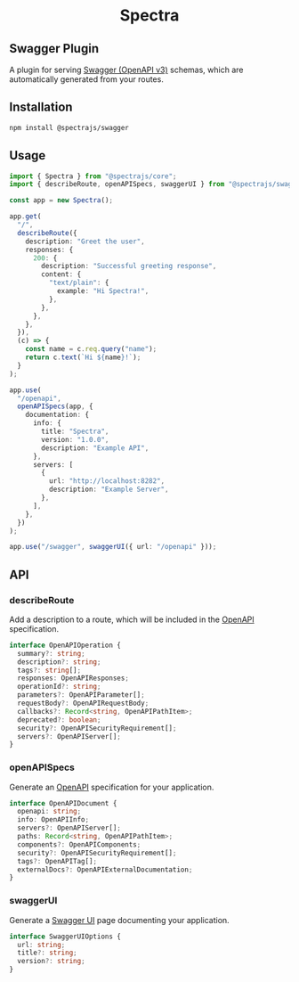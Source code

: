 <h1 align="center">Spectra</h1>

## Swagger Plugin

A plugin for serving [Swagger (OpenAPI v3)](https://swagger.io/specification)
schemas, which are automatically generated from your routes.

## Installation

```sh
npm install @spectrajs/swagger
```

## Usage

```ts
import { Spectra } from "@spectrajs/core";
import { describeRoute, openAPISpecs, swaggerUI } from "@spectrajs/swagger";

const app = new Spectra();

app.get(
  "/",
  describeRoute({
    description: "Greet the user",
    responses: {
      200: {
        description: "Successful greeting response",
        content: {
          "text/plain": {
            example: "Hi Spectra!",
          },
        },
      },
    },
  }),
  (c) => {
    const name = c.req.query("name");
    return c.text(`Hi ${name}!`);
  }
);

app.use(
  "/openapi",
  openAPISpecs(app, {
    documentation: {
      info: {
        title: "Spectra",
        version: "1.0.0",
        description: "Example API",
      },
      servers: [
        {
          url: "http://localhost:8282",
          description: "Example Server",
        },
      ],
    },
  })
);

app.use("/swagger", swaggerUI({ url: "/openapi" }));
```

## API

### describeRoute

Add a description to a route, which will be included in the
[OpenAPI](https://spec.openapis.org/oas/v3.1.0.html) specification.

```ts
interface OpenAPIOperation {
  summary?: string;
  description?: string;
  tags?: string[];
  responses: OpenAPIResponses;
  operationId?: string;
  parameters?: OpenAPIParameter[];
  requestBody?: OpenAPIRequestBody;
  callbacks?: Record<string, OpenAPIPathItem>;
  deprecated?: boolean;
  security?: OpenAPISecurityRequirement[];
  servers?: OpenAPIServer[];
}
```

### openAPISpecs

Generate an [OpenAPI](https://spec.openapis.org/oas/v3.1.0.html)
specification for your application.

```ts
interface OpenAPIDocument {
  openapi: string;
  info: OpenAPIInfo;
  servers?: OpenAPIServer[];
  paths: Record<string, OpenAPIPathItem>;
  components?: OpenAPIComponents;
  security?: OpenAPISecurityRequirement[];
  tags?: OpenAPITag[];
  externalDocs?: OpenAPIExternalDocumentation;
}
```

### swaggerUI

Generate a [Swagger UI](https://swagger.io/tools/swagger-ui) page documenting your application.

```ts
interface SwaggerUIOptions {
  url: string;
  title?: string;
  version?: string;
}
```
